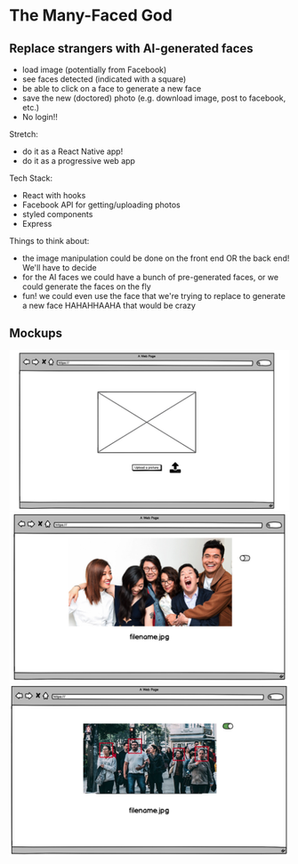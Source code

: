 # The Many-Faced God

## Replace strangers with AI-generated faces

- load image (potentially from Facebook)
- see faces detected (indicated with a square)
- be able to click on a face to generate a new face
- save the new (doctored) photo (e.g. download image, post to facebook, etc.)
- No login!!

Stretch:

- do it as a React Native app!
- do it as a progressive web app

Tech Stack:

- React with hooks
- Facebook API for getting/uploading photos
- styled components
- Express

Things to think about:

- the image manipulation could be done on the front end OR the back end! We'll have to decide
- for the AI faces we could have a bunch of pre-generated faces, or we could generate the faces on the fly
- fun! we could even use the face that we're trying to replace to generate a new face HAHAHHAAHA that would be crazy

## Mockups

![](/mockups/1.png)
![](/mockups/2.png)
![](/mockups/3.png)